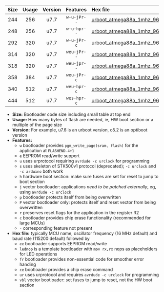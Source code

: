 |Size|Usage|Version|Features|Hex file|
|:-:|:-:|:-:|:-:|:--|
|244|256|u7.7|`w-u-jPr--`|[urboot_atmega88a_1mhz_9600bps_lednop_ur_vbl.hex](https://raw.githubusercontent.com/stefanrueger/urboot.hex/main/mcus/atmega88a/fcpu_1mhz/9600_bps/urboot_atmega88a_1mhz_9600bps_lednop_ur_vbl.hex)|
|248|256|u7.7|`w-u-hpr--`|[urboot_atmega88a_1mhz_9600bps_lednop_fr_ur.hex](https://raw.githubusercontent.com/stefanrueger/urboot.hex/main/mcus/atmega88a/fcpu_1mhz/9600_bps/urboot_atmega88a_1mhz_9600bps_lednop_fr_ur.hex)|
|292|320|u7.7|`w-u-jPr-c`|[urboot_atmega88a_1mhz_9600bps_lednop_fr_ce_ur_vbl.hex](https://raw.githubusercontent.com/stefanrueger/urboot.hex/main/mcus/atmega88a/fcpu_1mhz/9600_bps/urboot_atmega88a_1mhz_9600bps_lednop_fr_ce_ur_vbl.hex)|
|314|320|u7.7|`weu-jPr--`|[urboot_atmega88a_1mhz_9600bps_ee_lednop_ur_vbl.hex](https://raw.githubusercontent.com/stefanrueger/urboot.hex/main/mcus/atmega88a/fcpu_1mhz/9600_bps/urboot_atmega88a_1mhz_9600bps_ee_lednop_ur_vbl.hex)|
|318|320|u7.7|`weu-jpr--`|[urboot_atmega88a_1mhz_9600bps_ee_lednop_fr_ur_vbl.hex](https://raw.githubusercontent.com/stefanrueger/urboot.hex/main/mcus/atmega88a/fcpu_1mhz/9600_bps/urboot_atmega88a_1mhz_9600bps_ee_lednop_fr_ur_vbl.hex)|
|358|384|u7.7|`weu-jPr-c`|[urboot_atmega88a_1mhz_9600bps_ee_lednop_fr_ce_ur_vbl.hex](https://raw.githubusercontent.com/stefanrueger/urboot.hex/main/mcus/atmega88a/fcpu_1mhz/9600_bps/urboot_atmega88a_1mhz_9600bps_ee_lednop_fr_ce_ur_vbl.hex)|
|340|512|u7.7|`weu-hpr-c`|[urboot_atmega88a_1mhz_9600bps_ee_lednop_fr_ce_ur.hex](https://raw.githubusercontent.com/stefanrueger/urboot.hex/main/mcus/atmega88a/fcpu_1mhz/9600_bps/urboot_atmega88a_1mhz_9600bps_ee_lednop_fr_ce_ur.hex)|
|444|512|u7.7|`wes-hpr-c`|[urboot_atmega88a_1mhz_9600bps_ee_lednop_fr_ce.hex](https://raw.githubusercontent.com/stefanrueger/urboot.hex/main/mcus/atmega88a/fcpu_1mhz/9600_bps/urboot_atmega88a_1mhz_9600bps_ee_lednop_fr_ce.hex)|

- **Size:** Bootloader code size including small table at top end
- **Usage:** How many bytes of flash are needed, ie, HW boot section or a multiple of the page size
- **Version:** For example, u7.6 is an urboot version, o5.2 is an optiboot version
- **Features:**
  + `w` bootloader provides `pgm_write_page(sram, flash)` for the application at `FLASHEND-4+1`
  + `e` EEPROM read/write support
  + `u` uses urprotocol requiring `avrdude -c urclock` for programming
  + `s` uses skeleton of STK500v1 protocol (deprecated); `-c urclock` and `-c arduino` both work
  + `h` hardware boot section: make sure fuses are set for reset to jump to boot section
  + `j` vector bootloader: applications *need to be patched externally*, eg, using `avrdude -c urclock`
  + `p` bootloader protects itself from being overwritten
  + `P` vector bootloader only: protects itself and reset vector from being overwritten
  + `r` preserves reset flags for the application in the register R2
  + `c` bootloader provides chip erase functionality (recommended for large MCUs)
  + `-` corresponding feature not present
- **Hex file:** typically MCU name, oscillator frequency (16 MHz default) and baud rate (115200 default) followed by
  + `ee` bootloader supports EEPROM read/write
  + `lednop` is a template bootloader with `mov rx,rx` nops as placeholders for LED operations
  + `fr` bootloader provides non-essential code for smoother error handing
  + `ce` bootloader provides a chip erase command
  + `ur` uses urprotocol and requires `avrdude -c urclock` for programming
  + `vbl` vector bootloader: set fuses to jump to reset, not the HW boot section

